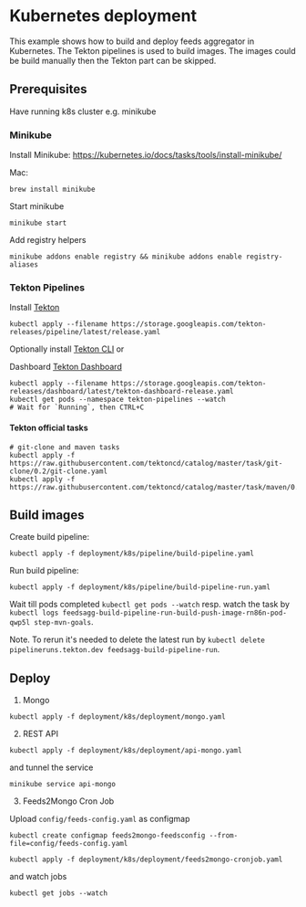 # Kubernetes deployment

This example shows how to build and deploy feeds aggregator in Kubernetes.
The Tekton pipelines is used to build images. The images could be build manually then the Tekton part can be skipped.

## Prerequisites

Have running k8s cluster e.g. minikube

### Minikube

Install Minikube: https://kubernetes.io/docs/tasks/tools/install-minikube/

Mac:
```
brew install minikube
```

Start minikube
```
minikube start
```

Add registry helpers

```
minikube addons enable registry && minikube addons enable registry-aliases
```

### Tekton Pipelines

Install [Tekton](https://github.com/tektoncd/pipeline/blob/master/docs/install.md)

```
kubectl apply --filename https://storage.googleapis.com/tekton-releases/pipeline/latest/release.yaml
```

Optionally install [Tekton CLI](https://github.com/tektoncd/cli) or

Dashboard [Tekton Dashboard](https://github.com/tektoncd/dashboard/blob/master/docs/install.md#installing-tekton-dashboard-on-kubernetes)

```
kubectl apply --filename https://storage.googleapis.com/tekton-releases/dashboard/latest/tekton-dashboard-release.yaml
kubectl get pods --namespace tekton-pipelines --watch
# Wait for `Running`, then CTRL+C
```

#### Tekton official tasks

```
# git-clone and maven tasks
kubectl apply -f https://raw.githubusercontent.com/tektoncd/catalog/master/task/git-clone/0.2/git-clone.yaml
kubectl apply -f https://raw.githubusercontent.com/tektoncd/catalog/master/task/maven/0.2/maven.yaml
```

## Build images

Create build pipeline:
```
kubectl apply -f deployment/k8s/pipeline/build-pipeline.yaml
```

Run build pipeline:
```
kubectl apply -f deployment/k8s/pipeline/build-pipeline-run.yaml
```

Wait till pods completed `kubectl get pods --watch` resp. watch the task by `kubectl logs feedsagg-build-pipeline-run-build-push-image-rn86n-pod-qwp5l step-mvn-goals`.

Note. To rerun it's needed to delete the latest run by `kubectl delete pipelineruns.tekton.dev feedsagg-build-pipeline-run`.

## Deploy

1. Mongo
```
kubectl apply -f deployment/k8s/deployment/mongo.yaml
```

2. REST API
```
kubectl apply -f deployment/k8s/deployment/api-mongo.yaml
```
and tunnel the service
```
minikube service api-mongo
```

3. Feeds2Mongo Cron Job

Upload `config/feeds-config.yaml` as configmap

```
kubectl create configmap feeds2mongo-feedsconfig --from-file=config/feeds-config.yaml
```

```
kubectl apply -f deployment/k8s/deployment/feeds2mongo-cronjob.yaml
```
and watch jobs
```
kubectl get jobs --watch
```
